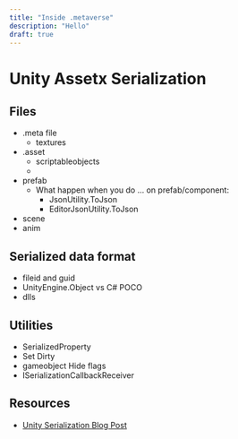 ```yaml
---
title: "Inside .metaverse"
description: "Hello"
draft: true
---
```



# Unity Assetx Serialization 

## Files

- .meta file
  - textures
- .asset
  - scriptableobjects
  - 
- prefab
  - What happen when you do ... on prefab/component:
    - JsonUtility.ToJson 
    - EditorJsonUtility.ToJson 
- scene
- anim

## Serialized data format

- fileid and guid
- UnityEngine.Object vs C# POCO
- dlls

## Utilities

- SerializedProperty
- Set Dirty
- gameobject Hide flags
- ISerializationCallbackReceiver

## Resources

- [Unity Serialization Blog Post](https://blog.unity.com/technology/understanding-unitys-serialization-language-yaml)